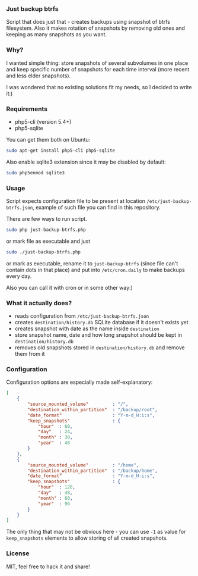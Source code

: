 ### Just backup btrfs
Script that does just that - creates backups using snapshot of btrfs filesystem. Also it makes rotation of snapshots by removing old ones and keeping as many snapshots as you want.


### Why?
I wanted simple thing: store snapshots of several subvolumes in one place and keep specific number of snapshots for each time interval (more recent and less elder snapshots).

I was wondered that no existing solutions fit my needs, so I decided to write it:)

### Requirements
* php5-cli (version 5.4+)
* php5-sqlite

You can get them both on Ubuntu:
```bash
sudo apt-get install php5-cli php5-sqlite
```

Also enable sqlite3 extension since it may be disabled by default:
```bash
sudo php5enmod sqlite3
```

### Usage
Script expects configuration file to be present at location `/etc/just-backup-btrfs.json`, example of such file you can find in this repository.

There are few ways to run script.
```bash
sudo php just-backup-btrfs.php
```

or mark file as executable and just
```bash
sudo ./just-backup-btrfs.php
```

or mark as executable, rename it to `just-backup-btrfs` (since file can't contain dots in that place) and put into `/etc/cron.daily` to make backups every day.

Also you can call it with cron or in some other way:)

### What it actually does?
* reads configuration from `/etc/just-backup-btrfs.json`
* creates `destination/history.db` SQLite database if it doesn't exists yet
* creates snapshot with date as the name inside `destination`
* store snapshot name, date and how long snapshot should be kept in `destination/history.db`
* removes old snapshots stored in `destination/history.db` and remove them from it

### Configuration
Configuration options are especially made self-explanatory:
```json
[
	{
		"source_mounted_volume"			: "/",
		"destination_within_partition"	: "/backup/root",
		"date_format"					: "Y-m-d_H:i:s",
		"keep_snapshots"				: {
			"hour"	: 60,
			"day"	: 24,
			"month"	: 30,
			"year"	: 48
		}
	},
	{
		"source_mounted_volume"			: "/home",
		"destination_within_partition"	: "/backup/home",
		"date_format"					: "Y-m-d_H:i:s",
		"keep_snapshots"				: {
			"hour"	: 120,
			"day"	: 48,
			"month"	: 60,
			"year"	: 96
		}
	}
]
```
The only thing that may not be obvious here - you can use `-1` as value for `keep_snapshots` elements to allow storing of all created snapshots.

### License
MIT, feel free to hack it and share!
